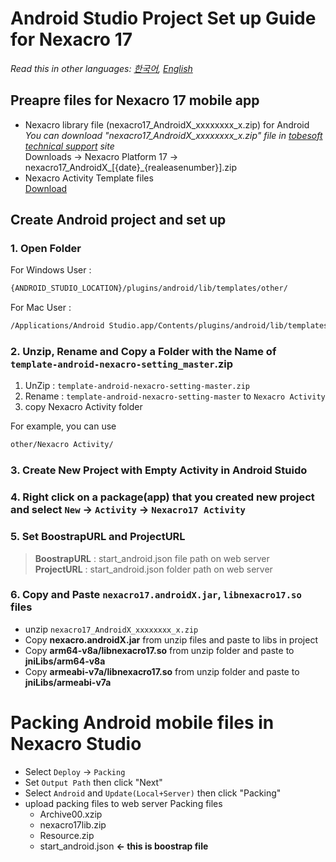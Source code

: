 # Android Studio Project Set up Guide for Nexacro 17
*Read this in other languages:  [한국어](README.md), [English](README.en.md)*
## Preapre files for Nexacro 17 mobile app
- Nexacro library file (nexacro17_AndroidX_xxxxxxxx_x.zip) for Android  
 *You can download "nexacro17_AndroidX_xxxxxxxx_x.zip" file in [tobesoft technical support](http://support.tobesoft.co.kr) site*  
 Downloads &rarr; Nexacro Platform 17 &rarr; nexacro17_AndroidX_[{date}_{realeasenumber}].zip  
 - Nexacro Activity Template files  
 [Download](https://github.com/tobehyo/template-android-nexacro-setting/archive/master.zip)
 
## Create Android project and set up
### 1. Open Folder
For Windows User : 
```bash
{ANDROID_STUDIO_LOCATION}/plugins/android/lib/templates/other/
```
For Mac User : 
```bash
/Applications/Android Studio.app/Contents/plugins/android/lib/templates/other/
```
### 2. Unzip, Rename and Copy a Folder with the Name of `template-android-nexacro-setting_master`.zip
1. UnZip : `template-android-nexacro-setting-master.zip`
2. Rename : `template-android-nexacro-setting-master` to `Nexacro Activity`
3. copy Nexacro Activity folder

For example, you can use
```bash
other/Nexacro Activity/
```
### 3. Create New Project with Empty Activity in Android Stuido
### 4. Right click on a package(app) that you created new project and select `New` &rarr; `Activity` &rarr; `Nexacro17 Activity`
### 5. Set BoostrapURL and ProjectURL
> **BoostrapURL** : start_android.json file path on web server  
> **ProjectURL** : start_android.json folder path on web server
### 6. Copy and Paste `nexacro17.androidX.jar`, `libnexacro17.so` files
- unzip `nexacro17_AndroidX_xxxxxxxx_x.zip`
- Copy **nexacro.androidX.jar** from unzip files and paste to libs in project
- Copy **arm64-v8a/libnexacro17.so** from unzip folder and paste to **jniLibs/arm64-v8a**
- Copy **armeabi-v7a/libnexacro17.so** from unzip folder and paste to **jniLibs/armeabi-v7a**

# Packing Android mobile files in Nexacro Studio
- Select `Deploy` &rarr; `Packing`
- Set `Output Path` then click "Next"
- Select `Android` and `Update(Local+Server)` then click "Packing"
- upload packing files to web server
    Packing files
    - Archive00.xzip 
    - nexacro17lib.zip 
    - Resource.zip 
    - start_android.json **&larr; this is boostrap file**  